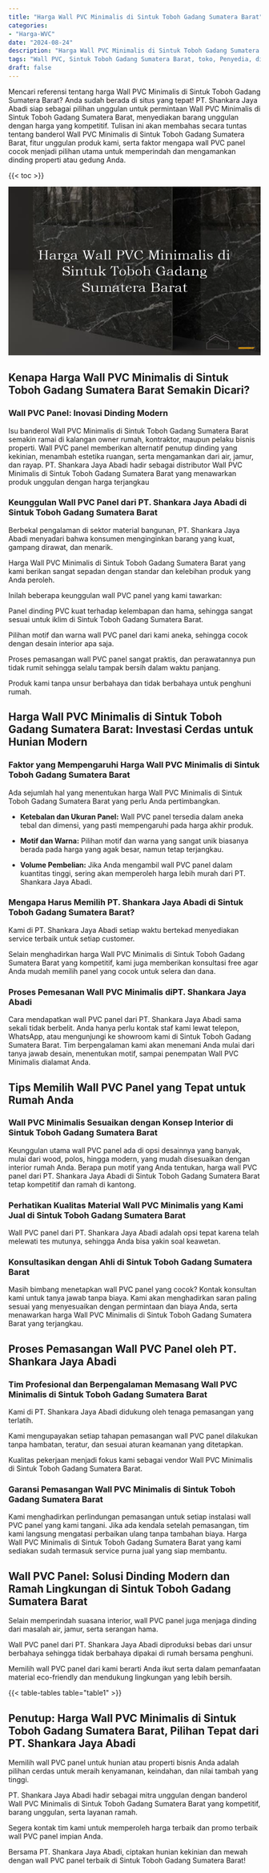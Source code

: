 ```yaml
---
title: "Harga Wall PVC Minimalis di Sintuk Toboh Gadang Sumatera Barat"
categories: 
- "Harga-WVC"
date: "2024-08-24"
description: "Harga Wall PVC Minimalis di Sintuk Toboh Gadang Sumatera Barat untuk tempat tinggal, kantor, dan gerai. Produk unggulan, variasi motif, variasi warna menarik, beserta jasa instalasi oleh teknisi ahli dan jaminan resmi!|Jasa penjualan Wall PVC Minimalis di Sintuk Toboh Gadang Sumatera Barat untuk kebutuhan tempat tinggal, perkantoran, atau ritel, beserta produk terbaik dan penempatan oleh tenaga ahli ahli serta kepastian resmi.|Pilihan Wall PVC Minimalis di Sintuk Toboh Gadang Sumatera Barat yang terpercaya untuk hunian, office, serta ritel, bersama produk unggulan dan pemasangan oleh tenaga ahli berpengalaman dan jaminan resmi.|Distribusi Wall PVC Minimalis di Sintuk Toboh Gadang Sumatera Barat untuk rumah, perkantoran, serta toko, beserta panel terbaik dan instalasi oleh teknisi ahli, lengkap dengan jaminan resmi.}"
tags: "Wall PVC, Sintuk Toboh Gadang Sumatera Barat, toko, Penyedia, distributor"
draft: false
---
```


Mencari referensi tentang harga Wall PVC Minimalis di Sintuk Toboh Gadang Sumatera Barat? Anda sudah berada di situs yang tepat! PT. Shankara Jaya Abadi siap sebagai pilihan unggulan untuk permintaan Wall PVC Minimalis di Sintuk Toboh Gadang Sumatera Barat, menyediakan barang unggulan dengan harga yang kompetitif. Tulisan ini akan membahas secara tuntas tentang banderol Wall PVC Minimalis di Sintuk Toboh Gadang Sumatera Barat, fitur unggulan produk kami, serta faktor mengapa wall PVC panel cocok menjadi pilihan utama untuk memperindah dan mengamankan dinding properti atau gedung Anda.

{{< toc >}}

![Harga Wall PVC Minimalis di Sintuk Toboh Gadang Sumatera Barat](/images/Harga-WVC/Harga-Wall-PVC-Minimalis-di-Sintuk-Toboh-Gadang-Sumatera-Barat.png)


## Kenapa Harga Wall PVC Minimalis di Sintuk Toboh Gadang Sumatera Barat Semakin Dicari?

### Wall PVC Panel: Inovasi Dinding Modern

Isu banderol Wall PVC Minimalis di Sintuk Toboh Gadang Sumatera Barat semakin ramai di kalangan owner rumah, kontraktor, maupun pelaku bisnis properti. Wall PVC panel memberikan alternatif penutup dinding yang kekinian, menambah estetika ruangan, serta mengamankan dari air, jamur, dan rayap. PT. Shankara Jaya Abadi hadir sebagai distributor Wall PVC Minimalis di Sintuk Toboh Gadang Sumatera Barat yang menawarkan produk unggulan dengan harga terjangkau

### Keunggulan Wall PVC Panel dari PT. Shankara Jaya Abadi di Sintuk Toboh Gadang Sumatera Barat

Berbekal pengalaman di sektor material bangunan, PT. Shankara Jaya Abadi menyadari bahwa konsumen menginginkan barang yang kuat, gampang dirawat, dan menarik.

Harga Wall PVC Minimalis di Sintuk Toboh Gadang Sumatera Barat yang kami berikan sangat sepadan dengan standar dan kelebihan produk yang Anda peroleh.

Inilah beberapa keunggulan wall PVC panel yang kami tawarkan:

Panel dinding PVC kuat terhadap kelembapan dan hama, sehingga sangat sesuai untuk iklim di Sintuk Toboh Gadang Sumatera Barat.

Pilihan motif dan warna wall PVC panel dari kami aneka, sehingga cocok dengan desain interior apa saja.

Proses pemasangan wall PVC panel sangat praktis, dan perawatannya pun tidak rumit sehingga selalu tampak bersih dalam waktu panjang.

Produk kami tanpa unsur berbahaya dan tidak berbahaya untuk penghuni rumah.

## Harga Wall PVC Minimalis di Sintuk Toboh Gadang Sumatera Barat: Investasi Cerdas untuk Hunian Modern

### Faktor yang Mempengaruhi Harga Wall PVC Minimalis di Sintuk Toboh Gadang Sumatera Barat

Ada sejumlah hal yang menentukan harga Wall PVC Minimalis di Sintuk Toboh Gadang Sumatera Barat yang perlu Anda pertimbangkan.

- **Ketebalan dan Ukuran Panel:** Wall PVC panel tersedia dalam aneka tebal dan dimensi, yang pasti mempengaruhi pada harga akhir produk.

- **Motif dan Warna:** Pilihan motif dan warna yang sangat unik biasanya berada pada harga yang agak besar, namun tetap terjangkau.

- **Volume Pembelian:** Jika Anda mengambil wall PVC panel dalam kuantitas tinggi, sering akan memperoleh harga lebih murah dari PT. Shankara Jaya Abadi.

### Mengapa Harus Memilih PT. Shankara Jaya Abadi di Sintuk Toboh Gadang Sumatera Barat?

Kami di PT. Shankara Jaya Abadi setiap waktu bertekad menyediakan service terbaik untuk setiap customer.

Selain menghadirkan harga Wall PVC Minimalis di Sintuk Toboh Gadang Sumatera Barat yang kompetitif, kami juga memberikan konsultasi free agar Anda mudah memilih panel yang cocok untuk selera dan dana.

### Proses Pemesanan Wall PVC Minimalis diPT. Shankara Jaya Abadi

Cara mendapatkan wall PVC panel dari PT. Shankara Jaya Abadi sama sekali tidak berbelit. Anda hanya perlu kontak staf kami lewat telepon, WhatsApp, atau mengunjungi ke showroom kami di Sintuk Toboh Gadang Sumatera Barat. Tim berpengalaman kami akan menemani Anda mulai dari tanya jawab desain, menentukan motif, sampai penempatan Wall PVC Minimalis dialamat Anda.

## Tips Memilih Wall PVC Panel yang Tepat untuk Rumah Anda

### Wall PVC Minimalis Sesuaikan dengan Konsep Interior di Sintuk Toboh Gadang Sumatera Barat

Keunggulan utama wall PVC panel ada di opsi desainnya yang banyak, mulai dari wood, polos, hingga modern, yang mudah disesuaikan dengan interior rumah Anda. Berapa pun motif yang Anda tentukan, harga wall PVC panel dari PT. Shankara Jaya Abadi di Sintuk Toboh Gadang Sumatera Barat tetap kompetitif dan ramah di kantong.

### Perhatikan Kualitas Material Wall PVC Minimalis yang Kami Jual di Sintuk Toboh Gadang Sumatera Barat

Wall PVC panel dari PT. Shankara Jaya Abadi adalah opsi tepat karena telah melewati tes mutunya, sehingga Anda bisa yakin soal keawetan.

### Konsultasikan dengan Ahli di Sintuk Toboh Gadang Sumatera Barat

Masih bimbang menetapkan wall PVC panel yang cocok? Kontak konsultan kami untuk tanya jawab tanpa biaya. Kami akan menghadirkan saran paling sesuai yang menyesuaikan dengan permintaan dan biaya Anda, serta menawarkan harga Wall PVC Minimalis di Sintuk Toboh Gadang Sumatera Barat yang terjangkau.

## Proses Pemasangan Wall PVC Panel oleh PT. Shankara Jaya Abadi

### Tim Profesional dan Berpengalaman Memasang Wall PVC Minimalis di Sintuk Toboh Gadang Sumatera Barat

Kami di PT. Shankara Jaya Abadi didukung oleh tenaga pemasangan yang terlatih.

Kami mengupayakan setiap tahapan pemasangan wall PVC panel dilakukan tanpa hambatan, teratur, dan sesuai aturan keamanan yang ditetapkan.

Kualitas pekerjaan menjadi fokus kami sebagai vendor Wall PVC Minimalis di Sintuk Toboh Gadang Sumatera Barat.

### Garansi Pemasangan Wall PVC Minimalis di Sintuk Toboh Gadang Sumatera Barat

Kami menghadirkan perlindungan pemasangan untuk setiap instalasi wall PVC panel yang kami tangani. Jika ada kendala setelah pemasangan, tim kami langsung mengatasi perbaikan ulang tanpa tambahan biaya. Harga Wall PVC Minimalis di Sintuk Toboh Gadang Sumatera Barat yang kami sediakan sudah termasuk service purna jual yang siap membantu.

## Wall PVC Panel: Solusi Dinding Modern dan Ramah Lingkungan di Sintuk Toboh Gadang Sumatera Barat

Selain memperindah suasana interior, wall PVC panel juga menjaga dinding dari masalah air, jamur, serta serangan hama.

Wall PVC panel dari PT. Shankara Jaya Abadi diproduksi bebas dari unsur berbahaya sehingga tidak berbahaya dipakai di rumah bersama penghuni.

Memilih wall PVC panel dari kami berarti Anda ikut serta dalam pemanfaatan material eco-friendly dan mendukung lingkungan yang lebih bersih.

{{< table-tables table="table1" >}}

## Penutup: Harga Wall PVC Minimalis di Sintuk Toboh Gadang Sumatera Barat, Pilihan Tepat dari PT. Shankara Jaya Abadi

Memilih wall PVC panel untuk hunian atau properti bisnis Anda adalah pilihan cerdas untuk meraih kenyamanan, keindahan, dan nilai tambah yang tinggi.

PT. Shankara Jaya Abadi hadir sebagai mitra unggulan dengan banderol Wall PVC Minimalis di Sintuk Toboh Gadang Sumatera Barat yang kompetitif, barang unggulan, serta layanan ramah.

Segera kontak tim kami untuk memperoleh harga terbaik dan promo terbaik wall PVC panel impian Anda.

Bersama PT. Shankara Jaya Abadi, ciptakan hunian kekinian dan mewah dengan wall PVC panel terbaik di Sintuk Toboh Gadang Sumatera Barat!